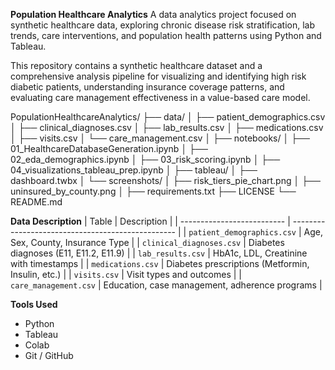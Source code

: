 **Population Healthcare Analytics**
A data analytics project focused on synthetic healthcare data, exploring chronic disease risk stratification, lab trends, care interventions, and population health patterns using Python and Tableau.

This repository contains a synthetic healthcare dataset and a comprehensive analysis pipeline for visualizing and identifying high risk diabetic patients, understanding insurance coverage patterns, and evaluating care management effectiveness in a value-based care model.

PopulationHealthcareAnalytics/
├── data/
│   ├── patient_demographics.csv
│   ├── clinical_diagnoses.csv
│   ├── lab_results.csv
│   ├── medications.csv
│   ├── visits.csv
│   └── care_management.csv
│
├── notebooks/
│   ├── 01_HealthcareDatabaseGeneration.ipynb
│   ├── 02_eda_demographics.ipynb
│   ├── 03_risk_scoring.ipynb
│   ├── 04_visualizations_tableau_prep.ipynb
│
├── tableau/
│   ├── dashboard.twbx
│   └── screenshots/
│       ├── risk_tiers_pie_chart.png
│       ├── uninsured_by_county.png
│
├── requirements.txt
├── LICENSE
└── README.md


**Data Description**
| Table                      | Description                                       |
| -------------------------- | ------------------------------------------------- |
| `patient_demographics.csv` | Age, Sex, County, Insurance Type                  |
| `clinical_diagnoses.csv`   | Diabetes diagnoses (E11, E11.2, E11.9)            |
| `lab_results.csv`          | HbA1c, LDL, Creatinine with timestamps            |
| `medications.csv`          | Diabetes prescriptions (Metformin, Insulin, etc.) |
| `visits.csv`               | Visit types and outcomes                          |
| `care_management.csv`      | Education, case management, adherence programs    |

**Tools Used**
- Python
- Tableau
- Colab
- Git / GitHub
